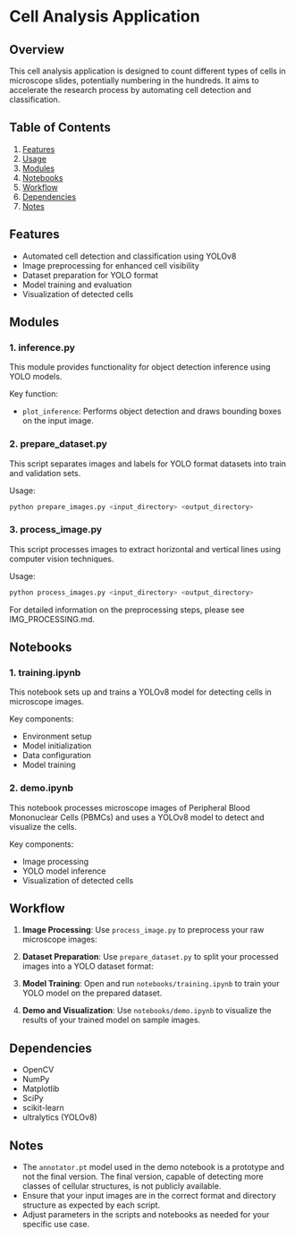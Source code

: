 # Cell Analysis Application

## Overview

This cell analysis application is designed to count different types of cells in microscope slides, potentially numbering in the hundreds. It aims to accelerate the research process by automating cell detection and classification.

## Table of Contents

1. [Features](#features)
4. [Usage](#usage)
5. [Modules](#modules)
6. [Notebooks](#notebooks)
7. [Workflow](#workflow)
8. [Dependencies](#dependencies)
9. [Notes](#notes)

## Features

- Automated cell detection and classification using YOLOv8
- Image preprocessing for enhanced cell visibility
- Dataset preparation for YOLO format
- Model training and evaluation
- Visualization of detected cells



## Modules

### 1. inference.py

This module provides functionality for object detection inference using YOLO models.

Key function:
- `plot_inference`: Performs object detection and draws bounding boxes on the input image.

### 2. prepare_dataset.py

This script separates images and labels for YOLO format datasets into train and validation sets.

Usage:
```bash
python prepare_images.py <input_directory> <output_directory>
```


### 3. process_image.py

This script processes images to extract horizontal and vertical lines using computer vision techniques.

Usage:
```bash
python process_images.py <input_directory> <output_directory>
```
For detailed information on the preprocessing steps, please see IMG_PROCESSING.md.


## Notebooks

### 1. training.ipynb

This notebook sets up and trains a YOLOv8 model for detecting cells in microscope images.

Key components:
- Environment setup
- Model initialization
- Data configuration
- Model training

### 2. demo.ipynb

This notebook processes microscope images of Peripheral Blood Mononuclear Cells (PBMCs) and uses a YOLOv8 model to detect and visualize the cells.

Key components:
- Image processing
- YOLO model inference
- Visualization of detected cells

## Workflow

1. **Image Processing**:
   Use `process_image.py` to preprocess your raw microscope images:


2. **Dataset Preparation**:
Use `prepare_dataset.py` to split your processed images into a YOLO dataset format:


3. **Model Training**:
Open and run `notebooks/training.ipynb` to train your YOLO model on the prepared dataset.

4. **Demo and Visualization**:
Use `notebooks/demo.ipynb` to visualize the results of your trained model on sample images.

## Dependencies

- OpenCV
- NumPy
- Matplotlib
- SciPy
- scikit-learn
- ultralytics (YOLOv8)


## Notes

- The `annotator.pt` model used in the demo notebook is a prototype and not the final version. The final version, capable of detecting more classes of cellular structures, is not publicly available.
- Ensure that your input images are in the correct format and directory structure as expected by each script.
- Adjust parameters in the scripts and notebooks as needed for your specific use case.

